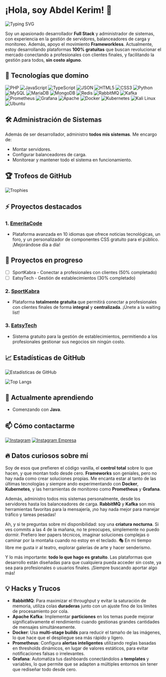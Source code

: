 # ¡Hola, soy Abdel Kerim! 👋

![Typing SVG](https://readme-typing-svg.herokuapp.com/?lines=Desarrollador+Fullstack;Administrador+de+Sistemas;Siempre+Aprendiendo+Algo+Nuevo)

Soy un apasionado desarrollador **Full Stack** y administrador de sistemas, con experiencia en la gestión de servidores, balanceadores de carga y monitoreo. Además, apoyo el movimiento **Frameworkless**. Actualmente, estoy desarrollando plataformas **100% gratuitas** que buscan revolucionar el mercado conectando a profesionales con clientes finales, y facilitando la gestión para todos, **sin costo alguno**.

## 🚀 Tecnologías que domino

![PHP](https://img.shields.io/badge/-PHP-777BB4?logo=php&logoColor=white)
![JavaScript](https://img.shields.io/badge/-JavaScript-F7DF1E?logo=javascript&logoColor=black)
![TypeScript](https://img.shields.io/badge/-TypeScript-3178C6?logo=typescript&logoColor=white)
![JSON](https://img.shields.io/badge/-JSON-000?logo=json&logoColor=white)
![HTML5](https://img.shields.io/badge/-HTML5-E34F26?logo=html5&logoColor=white)
![CSS3](https://img.shields.io/badge/-CSS3-1572B6?logo=css3)
![Python](https://img.shields.io/badge/-Python-3776AB?logo=python&logoColor=white)
![MySQL](https://img.shields.io/badge/-MySQL-4479A1?logo=mysql&logoColor=white)
![MariaDB](https://img.shields.io/badge/-MariaDB-003545?logo=mariadb&logoColor=white)
![MongoDB](https://img.shields.io/badge/-MongoDB-47A248?logo=mongodb&logoColor=white)
![Redis](https://img.shields.io/badge/-Redis-DC382D?logo=redis&logoColor=white)
![RabbitMQ](https://img.shields.io/badge/-RabbitMQ-FF6600?logo=rabbitmq&logoColor=white)
![Kafka](https://img.shields.io/badge/-Kafka-231F20?logo=apache-kafka&logoColor=white)
![Prometheus](https://img.shields.io/badge/-Prometheus-E6522C?logo=prometheus&logoColor=white)
![Grafana](https://img.shields.io/badge/-Grafana-F46800?logo=grafana&logoColor=white)
![Apache](https://img.shields.io/badge/-Apache-D22128?logo=apache&logoColor=white)
![Docker](https://img.shields.io/badge/-Docker-2496ED?logo=docker&logoColor=white)
![Kubernetes](https://img.shields.io/badge/-Kubernetes-326CE5?logo=kubernetes&logoColor=white)
![Kali Linux](https://img.shields.io/badge/-Kali%20Linux-557C94?logo=kali-linux&logoColor=white)
![Ubuntu](https://img.shields.io/badge/-Ubuntu-E95420?logo=ubuntu&logoColor=white)

## 🛠️ Administración de Sistemas

Además de ser desarrollador, administro **todos mis sistemas**. Me encargo de:

- Montar servidores.
- Configurar balanceadores de carga.
- Monitorear y mantener todo el sistema en funcionamiento.

## 🏆 Trofeos de GitHub

![Trophies](https://github-profile-trophy.vercel.app/?username=TuUsuario&theme=algolia)

## ⚡ Proyectos destacados

### 1. [EmeritaCode](https://www.emeritacode.com/)
- Plataforma avanzada en 10 idiomas que ofrece noticias tecnológicas, un foro, y un personalizador de componentes CSS gratuito para el público. ¡Mejorándose día a día!

## 🚧 Proyectos en progreso

- [ ] SportKabra - Conectar a profesionales con clientes (50% completado)
- [ ] EatsyTech - Gestión de establecimientos (30% completado)

### 2. [SportKabra](https://www.sportkabra.com/)
- Plataforma **totalmente gratuita** que permitirá conectar a profesionales con clientes finales de forma **integral** y **centralizada**. ¡Únete a la waiting list!

### 3. [EatsyTech](https://www.eatsytech.com/)
- Sistema gratuito para la gestión de establecimientos, permitiendo a los profesionales gestionar sus negocios sin ningún costo.

## 📈 Estadísticas de GitHub

![Estadísticas de GitHub](https://github-readme-stats.vercel.app/api?username=Abdl-kerim&show_icons=true&theme=radical&bg_color=30,e96443,904e95&title_color=fff&text_color=ff0f)

![Top Langs](https://github-readme-stats.vercel.app/api/top-langs/?username=Abdl-kerim&layout=donut-vertical&theme=radical&bg_color=30,e96443,904e95&title_color=fff&text_color=ff0f)

## 🌱 Actualmente aprendiendo

- Comenzando con **Java**.

## 📫 Cómo contactarme

[![Instagram](https://img.shields.io/badge/-Instagram-E4405F?logo=Instagram&logoColor=white)](https://www.instagram.com/abdel_kerim01)
[![Instagram Empresa](https://img.shields.io/badge/-Instagram%20(empresa)-E4405F?logo=Instagram&logoColor=white)](https://www.instagram.com/emeritacode)

## 🔥 Datos curiosos sobre mí

Soy de esos que prefieren el código vanilla, el **control total** sobre lo que hacen, y que montan todo desde cero. **Frameworks** son geniales, pero no hay nada como crear soluciones propias. Me encanta estar al tanto de las últimas tecnologías y siempre ando experimentando con **Docker**, **Kubernetes**, y las herramientas de monitoreo como **Prometheus** y **Grafana**.

Además, administro todos mis sistemas personalmente, desde los servidores hasta los balanceadores de carga. **RabbitMQ** y **Kafka** son mis herramientas favoritas para la mensajería, ¡no hay nada mejor para manejar tráfico y tareas pesadas!

Ah, y si te preguntas sobre mi disponibilidad: soy una **criatura nocturna**. Si ves commits a las 4 de la mañana, no te preocupes, simplemente no puedo dormir. Prefiero leer papers técnicos, imaginar soluciones complejas o caminar por la montaña cuando no estoy en el teclado. 🎭 En mi tiempo libre me gusta ir al teatro, explorar galerías de arte y hacer senderismo.

Y lo más importante: **todo lo que hago es gratuito**. Las plataformas que desarrollo están diseñadas para que cualquiera pueda acceder sin coste, ya sea para profesionales o usuarios finales. ¡Siempre buscando aportar algo más!

## 💡 Hacks y Trucos

- **RabbitMQ**: Para maximizar el throughput y evitar la saturación de memoria, utiliza colas **duraderas** junto con un ajuste fino de los límites de procesamiento por cola.
- **Apache Kafka**: Implementar **particiones** en los temas puede mejorar significativamente el rendimiento cuando gestionas grandes cantidades de mensajes simultáneamente.
- **Docker**: Usa **multi-stage builds** para reducir el tamaño de las imágenes, lo que hace que el despliegue sea más rápido y ligero.
- **Prometheus**: Configura **alertas inteligentes** utilizando reglas basadas en thresholds dinámicos, en lugar de valores estáticos, para evitar notificaciones falsas o irrelevantes.
- **Grafana**: Automatiza tus dashboards conectándolos a **templates** y variables, lo que permite que se adapten a múltiples entornos sin tener que rediseñar todo desde cero.

